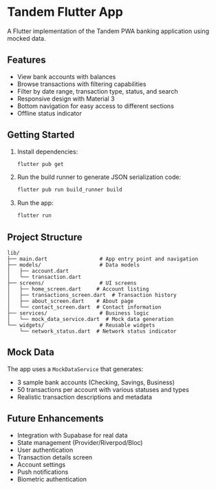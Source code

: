 # Tandem Flutter App

A Flutter implementation of the Tandem PWA banking application using mocked data.

## Features

- View bank accounts with balances
- Browse transactions with filtering capabilities
- Filter by date range, transaction type, status, and search
- Responsive design with Material 3
- Bottom navigation for easy access to different sections
- Offline status indicator

## Getting Started

1. Install dependencies:
   ```bash
   flutter pub get
   ```

2. Run the build runner to generate JSON serialization code:
   ```bash
   flutter pub run build_runner build
   ```

3. Run the app:
   ```bash
   flutter run
   ```

## Project Structure

```
lib/
├── main.dart                 # App entry point and navigation
├── models/                   # Data models
│   ├── account.dart
│   └── transaction.dart
├── screens/                  # UI screens
│   ├── home_screen.dart     # Account listing
│   ├── transactions_screen.dart  # Transaction history
│   ├── about_screen.dart    # About page
│   └── contact_screen.dart  # Contact information
├── services/                 # Business logic
│   └── mock_data_service.dart  # Mock data generation
└── widgets/                  # Reusable widgets
    └── network_status.dart  # Network status indicator
```

## Mock Data

The app uses a `MockDataService` that generates:
- 3 sample bank accounts (Checking, Savings, Business)
- 50 transactions per account with various statuses and types
- Realistic transaction descriptions and metadata

## Future Enhancements

- Integration with Supabase for real data
- State management (Provider/Riverpod/Bloc)
- User authentication
- Transaction details screen
- Account settings
- Push notifications
- Biometric authentication